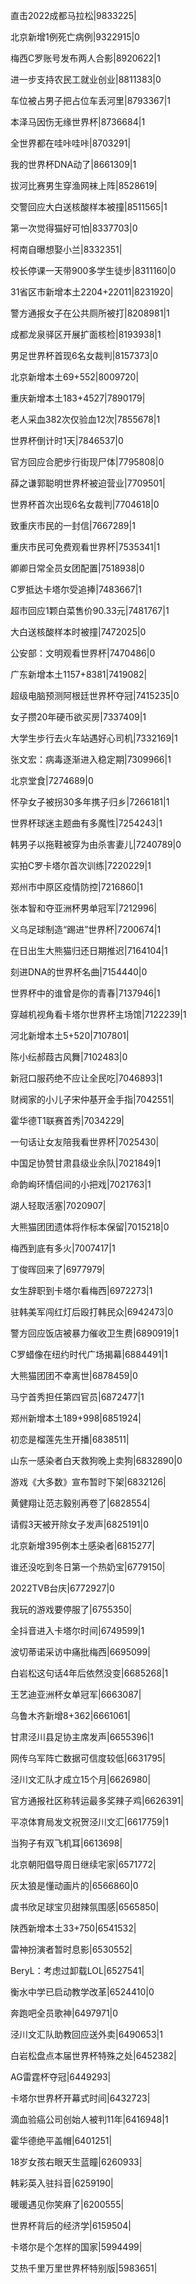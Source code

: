 直击2022成都马拉松|9833225|

北京新增1例死亡病例|9322915|0

梅西C罗账号发布两人合影|8920622|1

进一步支持农民工就业创业|8811383|0

车位被占男子把占位车丢河里|8793367|1

本泽马因伤无缘世界杯|8736684|1

全世界都在哇咔哇咔|8703291|

我的世界杯DNA动了|8661309|1

拔河比赛男生穿渔网袜上阵|8528619|

交警回应大白送核酸样本被撞|8511565|1

第一次觉得猫好可怕|8337703|0

柯南自曝想娶小兰|8332351|

校长停课一天带900多学生徒步|8311160|0

31省区市新增本土2204+22011|8231920|

警方通报女子在公共厕所被打|8208981|1

成都龙泉驿区开展扩面核检|8193938|1

男足世界杯首现6名女裁判|8157373|0

北京新增本土69+552|8009720|

重庆新增本土183+4527|7890179|

老人采血382次仅验血12次|7855678|1

世界杯倒计时1天|7846537|0

官方回应合肥步行街现尸体|7795808|0

薛之谦郭聪明世界杯被迫营业|7709501|

世界杯首次出现6名女裁判|7704618|0

致重庆市民的一封信|7667289|1

重庆市民可免费观看世界杯|7535341|1

卿卿日常全员女团配置|7518938|0

C罗抵达卡塔尔受追捧|7483667|1

超市回应1颗白菜售价90.33元|7481767|1

大白送核酸样本时被撞|7472025|0

公安部：文明观看世界杯|7470486|0

广东新增本土1157+8381|7419082|

超级电脑预测阿根廷世界杯夺冠|7415235|0

女子攒20年硬币欲买房|7337409|1

大学生步行去火车站遇好心司机|7332169|1

张文宏：病毒逐渐进入稳定期|7309966|1

北京堂食|7274689|0

怀孕女子被拐30多年携子归乡|7266181|1

世界杯球迷主题曲有多魔性|7254243|1

韩男子以拖鞋被穿为由杀害妻儿|7240789|0

实拍C罗卡塔尔首次训练|7220229|1

郑州市中原区疫情防控|7216860|1

张本智和夺亚洲杯男单冠军|7212996|

义乌足球制造“踢进”世界杯|7200674|1

在日出生大熊猫归还日期推迟|7164104|1

刻进DNA的世界杯名曲|7154440|0

世界杯中的谁曾是你的青春|7137946|1

穿越机视角看卡塔尔世界杯主场馆|7122239|1

河北新增本土5+520|7107801|

陈小纭郝葭古风舞|7102483|0

新冠口服药绝不应让全民吃|7046893|1

财阀家的小儿子宋仲基开金手指|7042551|

霍华德T1联赛首秀|7034229|

一句话让女友陪我看世界杯|7025430|

中国足协赞甘肃县级业余队|7021849|1

命韵峋环情侣间的小把戏|7021763|1

湖人轻取活塞|7020907|

大熊猫团团遗体将作标本保留|7015218|0

梅西到底有多火|7007417|1

丁俊晖回来了|6977979|

女生辞职到卡塔尔看梅西|6972273|1

驻韩美军闯红灯后殴打韩民众|6942473|0

警方回应饭店被暴力催收卫生费|6890919|1

C罗蜡像在纽约时代广场揭幕|6884491|1

大熊猫团团不幸离世|6878459|0

马宁首秀担任第四官员|6872477|1

郑州新增本土189+998|6851924|

初恋是榴莲先生开播|6838511|

山东一感染者白天救狗晚上卖狗|6832890|0

游戏《大多数》宣布暂时下架|6832126|

黄健翔让范志毅别再卷了|6828554|

请假3天被开除女子发声|6825191|0

北京新增395例本土感染者|6815277|

谁还没吃到冬日第一个热奶宝|6779150|

2022TVB台庆|6772927|0

我玩的游戏要停服了|6755350|

全抖音进入卡塔尔时间|6749599|1

波切蒂诺采访中痛批梅西|6695099|

白岩松这句话4年后依然没变|6685268|1

王艺迪亚洲杯女单冠军|6663087|

乌鲁木齐新增8+362|6661061|

甘肃泾川县足协主席发声|6655396|1

网传乌军阵亡数据可信度较低|6631795|

泾川文汇队才成立15个月|6626980|

官方通报社区称转运最多奖辣子鸡|6626391|

平凉体育局发文祝贺泾川文汇|6617759|1

当狗子有双飞机耳|6613698|

北京朝阳倡导周日继续宅家|6571772|

灰太狼是懂动画片的|6566860|0

虞书欣足球宝贝甜辣氛围感|6565850|

陕西新增本土33+750|6541532|

雷神扮演者暂时息影|6530552|

BeryL：考虑过卸载LOL|6527541|

衡水中学已启动教学改革|6524410|0

奔跑吧全员歌神|6497971|0

泾川文汇队助教回应送外卖|6490653|1

白岩松盘点本届世界杯特殊之处|6452382|

AG雷霆杯夺冠|6449293|

卡塔尔世界杯开幕式时间|6432723|

滴血验癌公司创始人被判11年|6416948|1

霍华德绝平盖帽|6401251|

18岁女孩右眼天生蓝瞳|6260933|

韩彩英入驻抖音|6259190|

暖暖遇见你笑麻了|6200555|

世界杯背后的经济学|6159504|

卡塔尔是个怎样的国家|5994499|

艾热千里万里世界杯特别版|5983651|

